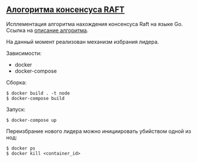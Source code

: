 [Алогоритма консенсуса RAFT](https://raft.github.io)
---

Исплементация алгоритма нахождения консенсуса Raft на языке Go. Ссылка на [описание алгоритма](https://raft.github.io/raft.pdf).

На данный момент реализован механизм избрания лидера. 

Зависимости:
   
   * docker
   * docker-compose

Сборка:

    $ docker build . -t node
    $ docker-compose build
    

Запуск:
    
    $ docker-compose up

Переизбрание нового лидера можно инициировать убийством одной из нод:

    $ docker ps
    $ docker kill <container_id>
    
    
    
 